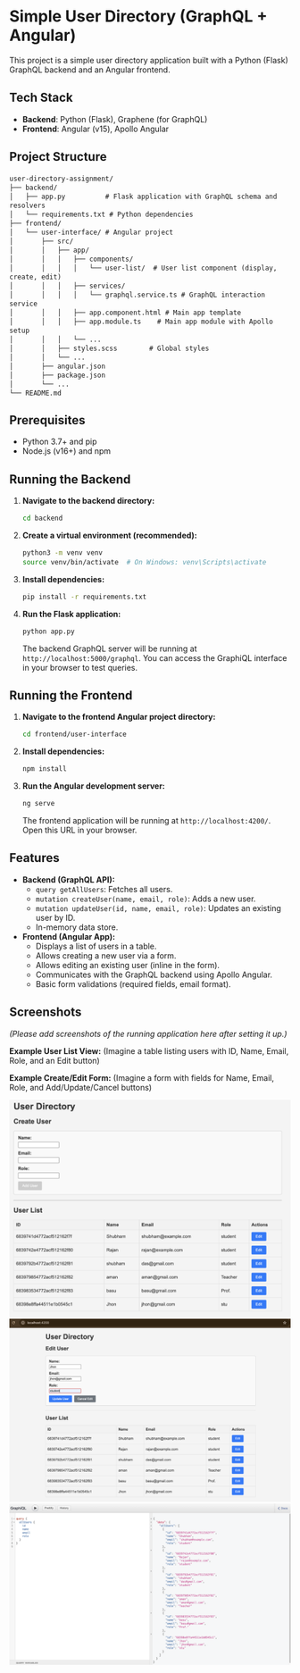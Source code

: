 # Simple User Directory (GraphQL + Angular)

This project is a simple user directory application built with a Python (Flask) GraphQL backend and an Angular frontend.

## Tech Stack

- **Backend**: Python (Flask), Graphene (for GraphQL)
- **Frontend**: Angular (v15), Apollo Angular

## Project Structure

```
user-directory-assignment/
├── backend/
│   ├── app.py          # Flask application with GraphQL schema and resolvers
│   └── requirements.txt # Python dependencies
├── frontend/
│   └── user-interface/ # Angular project
│       ├── src/
│       │   ├── app/
│       │   │   ├── components/
│       │   │   │   └── user-list/  # User list component (display, create, edit)
│       │   │   ├── services/
│       │   │   │   └── graphql.service.ts # GraphQL interaction service
│       │   │   ├── app.component.html # Main app template
│       │   │   ├── app.module.ts    # Main app module with Apollo setup
│       │   │   └── ...
│       │   ├── styles.scss        # Global styles
│       │   └── ...
│       ├── angular.json
│       ├── package.json
│       └── ...
└── README.md
```

## Prerequisites

- Python 3.7+ and pip
- Node.js (v16+) and npm

## Running the Backend

1.  **Navigate to the backend directory:**
    ```bash
    cd backend
    ```

2.  **Create a virtual environment (recommended):**
    ```bash
    python3 -m venv venv
    source venv/bin/activate  # On Windows: venv\Scripts\activate
    ```

3.  **Install dependencies:**
    ```bash
    pip install -r requirements.txt
    ```

4.  **Run the Flask application:**
    ```bash
    python app.py
    ```
    The backend GraphQL server will be running at `http://localhost:5000/graphql`. You can access the GraphiQL interface in your browser to test queries.

## Running the Frontend

1.  **Navigate to the frontend Angular project directory:**
    ```bash
    cd frontend/user-interface
    ```

2.  **Install dependencies:**
    ```bash
    npm install
    ```

3.  **Run the Angular development server:**
    ```bash
    ng serve
    ```
    The frontend application will be running at `http://localhost:4200/`. Open this URL in your browser.

## Features

-   **Backend (GraphQL API):**
    -   `query getAllUsers`: Fetches all users.
    -   `mutation createUser(name, email, role)`: Adds a new user.
    -   `mutation updateUser(id, name, email, role)`: Updates an existing user by ID.
    -   In-memory data store.
-   **Frontend (Angular App):**
    -   Displays a list of users in a table.
    -   Allows creating a new user via a form.
    -   Allows editing an existing user (inline in the form).
    -   Communicates with the GraphQL backend using Apollo Angular.
    -   Basic form validations (required fields, email format).

## Screenshots

*(Please add screenshots of the running application here after setting it up.)*

**Example User List View:**
(Imagine a table listing users with ID, Name, Email, Role, and an Edit button)

**Example Create/Edit Form:**
(Imagine a form with fields for Name, Email, Role, and Add/Update/Cancel buttons)

![addUser](image1.png)
![updateUser](image.png)
![graphql](image-1.png)